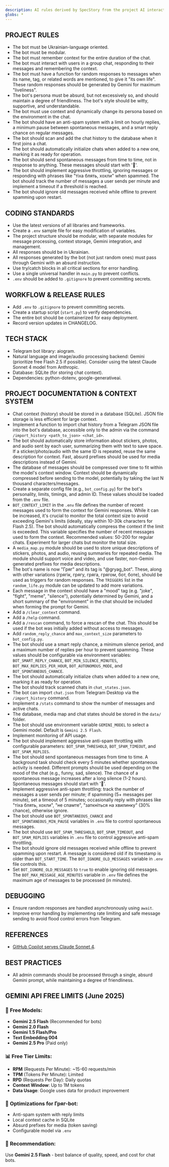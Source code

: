 ```yaml
---
description: AI rules derived by SpecStory from the project AI interaction history
globs: *
---
```


## <headers/>

## PROJECT RULES

*   The bot must be Ukrainian-language oriented.
*   The bot must be modular.
*   The bot must remember context for the entire duration of the chat.
*   The bot must interact with users in a group chat, responding to their messages and remembering the context.
*   The bot must have a function for random responses to messages when its name, tag, or related words are mentioned, to give it "its own life". These random responses should be generated by Gemini for maximum "liveliness".
*   The bot's persona must be absurd, but not excessively so, and should maintain a degree of friendliness. The bot's style should be witty, supportive, and understandable.
*   The bot must use context and dynamically change its persona based on the environment in the chat.
*   The bot should have an anti-spam system with a limit on hourly replies, a minimum pause between spontaneous messages, and a smart reply chance on regular messages.
*   The bot should scan and add the chat history to the database when it first joins a chat.
*   The bot should automatically initialize chats when added to a new one, marking it as ready for operation.
*   The bot should send spontaneous messages from time to time, not in response to anything. These messages should start with '💭'.
*   The bot should implement aggressive throttling, ignoring messages or responding with phrases like "тіха блять, хохли" when spammed. The bot should track the number of messages a user sends per minute and implement a timeout if a threshold is reached.
*   The bot should ignore old messages received while offline to prevent spamming upon restart.

## CODING STANDARDS

*   Use the latest versions of all libraries and frameworks.
*   Create a `.env` sample file for easy modification of variables.
*   The project structure should be modular, with separate modules for message processing, context storage, Gemini integration, and management.
*   All responses should be in Ukrainian.
*   All responses generated by the bot (not just random ones) must pass through Gemini with an absurd instruction.
*   Use try/catch blocks in all critical sections for error handling.
*   Use a single universal handler in `main.py` to prevent conflicts.
*   `.env` should be added to `.gitignore` to prevent committing secrets.

## WORKFLOW & RELEASE RULES

*   Add `.env` to `.gitignore` to prevent committing secrets.
*   Create a startup script (`start.py`) to verify dependencies.
*   The entire bot should be containerized for easy deployment.
*   Record version updates in CHANGELOG.

## TECH STACK

*   Telegram bot library: aiogram.
*   Natural language and image/audio processing backend: Gemini (prioritize free Flash 2.5 if possible). Consider using the latest Claude Sonnet 4 model from Anthropic.
*   Database: SQLite (for storing chat context).
*   Dependencies: python-dotenv, google-generativeai.

## PROJECT DOCUMENTATION & CONTEXT SYSTEM

*   Chat context (history) should be stored in a database (SQLite). JSON file storage is less efficient for large context.
*   Implement a function to import chat history from a Telegram JSON file into the bot's database, accessible only to the admin via the command `/import_history <path_to_json> <chat_id>`.
*   The bot should automatically store information about stickers, photos, and audio sent by each user, summarizing them with text to save space. If a sticker/photo/audio with the same ID is repeated, reuse the same description for context. Fast, absurd prefixes should be used for media descriptions instead of Gemini.
*   The database of messages should be compressed over time to fit within the model's context window. Context should be dynamically compressed before sending to the model, potentially by taking the last N thousand characters/messages.
*   Create a separate config file (e.g., `bot_config.py`) for the bot's personality, limits, timings, and admin ID. These values should be loaded from the `.env` file.
*   `BOT_CONTEXT_LIMIT` in the `.env` file defines the number of recent messages used to form the context for Gemini responses. While it can be increased, it's crucial to monitor the total context size to avoid exceeding Gemini's limits (ideally, stay within 10-30k characters for Flash 2.5). The bot should automatically compress the context if the limit is exceeded. This variable specifies the number of recent messages used to form the context. Recommended values: 50-200 for regular chats. Experiment for larger chats but monitor the total size.
*   A `media_map.py` module should be used to store unique descriptions of stickers, photos, and audio, reusing summaries for repeated media. The module should support voice and video, and use faster, non-Gemini generated prefixes for media descriptions.
*   The bot's name is now "Гряг" and its tag is "@gryag_bot". These, along with other variations (грягік, грягу, гряга, грягом, бот, боте), should be used as triggers for random responses. The `TRIGGERS` list in the `random_life.py` module can be updated to add more variations.
*   Each message in the context should have a "mood" tag (e.g. "joke", "fight", "meme", "silence"), potentially determined by Gemini, and a short summary of the "environment" in the chat should be included when forming the prompt for Gemini.
*   Add a `/clear_context` command.
*   Add a `/help` command.
*   Add a `/rescan` command, to force a rescan of the chat. This should be used if the bot was initially added without access to messages.
*   Add `random_reply_chance` and `max_context_size` parameters to `bot_config.py`.
*   The bot should use a smart reply chance, a minimum silence period, and a maximum number of replies per hour to prevent spamming. These values should be configurable via environment variables: `BOT_SMART_REPLY_CHANCE`, `BOT_MIN_SILENCE_MINUTES`, `BOT_MAX_REPLIES_PER_HOUR`, `BOT_AUTONOMOUS_MODE`, and `BOT_SPONTANEOUS_CHANCE`.
*   The bot should automatically initialize chats when added to a new one, marking it as ready for operation.
*   The bot should track scanned chats in `chat_states.json`.
*   The bot can import `chat.json` from Telegram Desktop via the `/import_history` command.
*   Implement a `/stats` command to show the number of messages and active chats.
*   The database, media map and chat states should be stored in the `data/` folder.
*   The bot should use environment variable `GEMINI_MODEL` to select a Gemini model. Default is `Gemini 2.5 Flash`.
*   Implement monitoring of API usage.
*   The bot should implement aggressive anti-spam throttling with configurable parameters: `BOT_SPAM_THRESHOLD`, `BOT_SPAM_TIMEOUT`, and `BOT_SPAM_REPLIES`.
*   The bot should send spontaneous messages from time to time. A background task should check every 5 minutes whether spontaneous activity is needed. Different prompts should be used depending on the mood of the chat (e.g., funny, sad, silence). The chance of a spontaneous message increases after a long silence (1-2 hours). Spontaneous messages should start with '💭'.
*   Implement aggressive anti-spam throttling: track the number of messages a user sends per minute; if spamming (5+ messages per minute), set a timeout of 5 minutes; occasionally reply with phrases like "тіха блять, хохли", "не спамте", "заткніться на хвилинку" (30% chance), otherwise ignore.
*   The bot should use `BOT_SPONTANEOUS_CHANCE` and `BOT_SPONTANEOUS_MIN_PAUSE` variables in `.env` file to control spontaneous messages.
*   The bot should use `BOT_SPAM_THRESHOLD`, `BOT_SPAM_TIMEOUT`, and `BOT_SPAM_REPLIES` variables in `.env` file to control aggressive anti-spam throttling.
*   The bot should ignore old messages received while offline to prevent spamming upon restart. A message is considered old if its timestamp is older than `BOT_START_TIME`. The `BOT_IGNORE_OLD_MESSAGES` variable in `.env` file controls this.
*   Set `BOT_IGNORE_OLD_MESSAGES` to `true` to enable ignoring old messages. The `BOT_MAX_MESSAGE_AGE_MINUTES` variable in `.env` file defines the maximum age of messages to be processed (in minutes).

## DEBUGGING

*   Ensure random responses are handled asynchronously using `await`.
*   Improve error handling by implementing rate limiting and safe message sending to avoid flood control errors from Telegram.

## REFERENCES

*   [GitHub Copilot serves Claude Sonnet 4](https://docs.github.com/en/copilot/using-github-copilot/ai-models/using-claude-sonnet-in-github-copilot).

## BEST PRACTICES

*   All admin commands should be processed through a single, absurd Gemini prompt, while maintaining a degree of friendliness.

## GEMINI API FREE LIMITS (June 2025)

### 💎 **Free Models:**
*   **Gemini 2.5 Flash** (Recommended for bots)
*   **Gemini 2.0 Flash**
*   **Gemini 1.5 Flash/Pro**
*   **Text Embedding 004**
*   **Gemini 2.5 Pro** (Paid only)

### 📊 **Free Tier Limits:**
*   **RPM** (Requests Per Minute): ~15-60 requests/min
*   **TPM** (Tokens Per Minute): Limited
*   **RPD** (Requests Per Day): Daily quotas
*   **Context Window**: Up to 1M tokens
*   **Data Usage**: Google uses data for product improvement

### 🎯 **Optimizations for Гряг-bot:**
*   Anti-spam system with reply limits
*   Local context cache in SQLite
*   Absurd prefixes for media (token saving)
*   Configurable model via `.env`

### 🚀 **Recommendation:**
Use **Gemini 2.5 Flash** - best balance of quality, speed, and cost for chat bots.